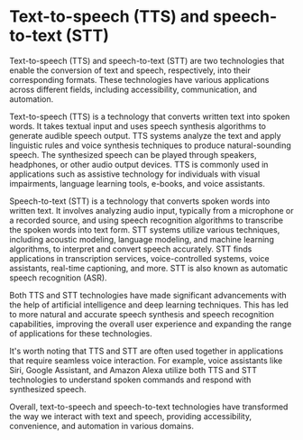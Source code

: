 # Text-to-speech (TTS) and speech-to-text (STT)

Text-to-speech (TTS) and speech-to-text (STT) are two technologies that enable the conversion of text and speech, respectively, into their corresponding formats. These technologies have various applications across different fields, including accessibility, communication, and automation.

Text-to-speech (TTS) is a technology that converts written text into spoken words. It takes textual input and uses speech synthesis algorithms to generate audible speech output. TTS systems analyze the text and apply linguistic rules and voice synthesis techniques to produce natural-sounding speech. The synthesized speech can be played through speakers, headphones, or other audio output devices. TTS is commonly used in applications such as assistive technology for individuals with visual impairments, language learning tools, e-books, and voice assistants.

Speech-to-text (STT) is a technology that converts spoken words into written text. It involves analyzing audio input, typically from a microphone or a recorded source, and using speech recognition algorithms to transcribe the spoken words into text form. STT systems utilize various techniques, including acoustic modeling, language modeling, and machine learning algorithms, to interpret and convert speech accurately. STT finds applications in transcription services, voice-controlled systems, voice assistants, real-time captioning, and more. STT is also known as automatic speech recognition (ASR).

Both TTS and STT technologies have made significant advancements with the help of artificial intelligence and deep learning techniques. This has led to more natural and accurate speech synthesis and speech recognition capabilities, improving the overall user experience and expanding the range of applications for these technologies.

It's worth noting that TTS and STT are often used together in applications that require seamless voice interaction. For example, voice assistants like Siri, Google Assistant, and Amazon Alexa utilize both TTS and STT technologies to understand spoken commands and respond with synthesized speech.

Overall, text-to-speech and speech-to-text technologies have transformed the way we interact with text and speech, providing accessibility, convenience, and automation in various domains.